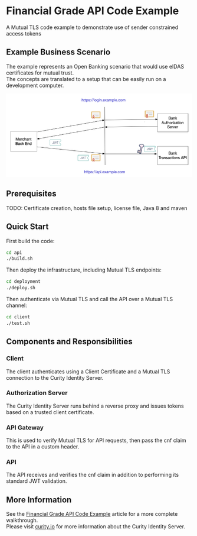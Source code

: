 # Financial Grade API Code Example

A Mutual TLS code example to demonstrate use of sender constrained access tokens

## Example Business Scenario

The example represents an Open Banking scenario that would use eIDAS certificates for mutual trust.\
The concepts are translated to a setup that can be easily run on a development computer.

![Sequence](doc/sequence.png)

## Prerequisites

TODO: Certificate creation, hosts file setup, license file, Java 8 and maven

## Quick Start

First build the code:

```bash
cd api
./build.sh
```

Then deploy the infrastructure, including Mutual TLS endpoints:

```bash
cd deployment
./deploy.sh
```

Then authenticate via Mutual TLS and call the API over a Mutual TLS channel:

```bash
cd client
./test.sh
```

## Components and Responsibilities

### Client

The client authenticates using a Client Certificate and a Mutual TLS connection to the Curity Identity Server.

### Authorization Server

The Curity Identity Server runs behind a reverse proxy and issues tokens based on a trusted client certificate.

### API Gateway

This is used to verify Mutual TLS for API requests, then pass the cnf claim to the API in a custom header.

### API

The API receives and verifies the cnf claim in addition to performing its standard JWT validation.

## More Information

See the [Financial Grade API Code Example](https://curity.io/resources/learn/financial-grade-api/) article for a more complete walkthrough.\
Please visit [curity.io](https://curity.io/) for more information about the Curity Identity Server.
